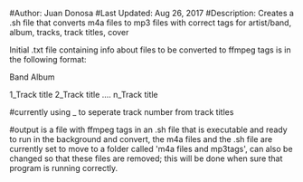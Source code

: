 #Author: Juan Donosa
#Last Updated: Aug 26, 2017
#Description:   Creates a .sh file that converts m4a files to mp3 files with correct tags for artist/band, album, tracks, track titles, cover

Initial .txt file containing info about files to be converted to ffmpeg tags
is in the following format:

Band
Album

1_Track title
2_Track title
....
n_Track title

#currently using _ to seperate track number from track titles

#output is a file with ffmpeg tags in an .sh file that is executable and ready to run in the background and convert, the m4a files and the .sh file are currently set to move to a folder called 'm4a files and mp3tags', can also be changed so that these files are removed; this will be done when sure that program is running correctly.
